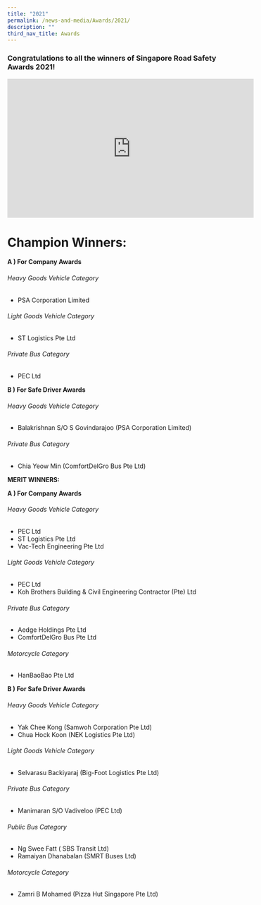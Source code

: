 ```yaml
---
title: "2021"
permalink: /news-and-media/Awards/2021/
description: ""
third_nav_title: Awards
---
```

### Congratulations to all the winners of Singapore Road Safety Awards 2021!

<iframe width="560" height="315" src="https://www.youtube.com/embed/02CIxaCWISU" title="YouTube video player" frameborder="0" allow="accelerometer; autoplay; clipboard-write; encrypted-media; gyroscope; picture-in-picture; web-share" allowfullscreen></iframe>

# **Champion Winners:**

**A ) For Company Awards**

###### Heavy Goods Vehicle Category

*   PSA Corporation Limited

###### Light Goods Vehicle Category

*   ST Logistics Pte Ltd

###### Private Bus Category

*   PEC Ltd


**B ) For Safe Driver Awards**

###### Heavy Goods Vehicle Category

*   Balakrishnan S/O S Govindarajoo (PSA Corporation Limited)


###### Private Bus Category

*   Chia Yeow Min (ComfortDelGro Bus Pte Ltd)

**MERIT WINNERS:**

**A ) For Company Awards**

###### Heavy Goods Vehicle Category

*   PEC Ltd
*   ST Logistics Pte Ltd
*   Vac-Tech Engineering Pte Ltd

###### Light Goods Vehicle Category

*   PEC Ltd
*   Koh Brothers Building & Civil Engineering Contractor (Pte) Ltd

###### Private Bus Category

*   Aedge Holdings Pte Ltd
*   ComfortDelGro Bus Pte Ltd 

###### Motorcycle Category

*   HanBaoBao Pte Ltd

**B ) For Safe Driver Awards**

###### Heavy Goods Vehicle Category

*   Yak Chee Kong (Samwoh Corporation Pte Ltd)
*   Chua Hock Koon (NEK Logistics Pte Ltd)

###### Light Goods Vehicle Category

*   Selvarasu Backiyaraj (Big-Foot Logistics Pte Ltd)

###### Private Bus Category

*   Manimaran S/O Vadiveloo (PEC Ltd)

###### Public Bus Category

*   Ng Swee Fatt ( SBS Transit Ltd)
*   Ramaiyan Dhanabalan (SMRT Buses Ltd)

###### Motorcycle Category

*   Zamri B Mohamed (Pizza Hut Singapore Pte Ltd)